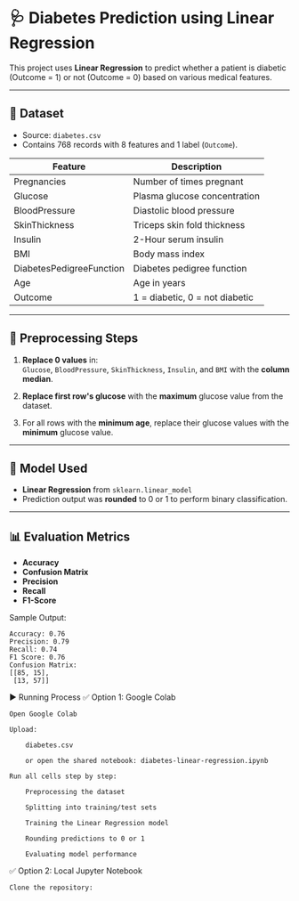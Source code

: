 
# 🩺 Diabetes Prediction using Linear Regression

This project uses **Linear Regression** to predict whether a patient is diabetic (Outcome = 1) or not (Outcome = 0) based on various medical features.

---

## 📁 Dataset

- Source: `diabetes.csv`
- Contains 768 records with 8 features and 1 label (`Outcome`).

| Feature               | Description                           |
|------------------------|---------------------------------------|
| Pregnancies           | Number of times pregnant              |
| Glucose               | Plasma glucose concentration          |
| BloodPressure         | Diastolic blood pressure              |
| SkinThickness         | Triceps skin fold thickness           |
| Insulin               | 2-Hour serum insulin                  |
| BMI                   | Body mass index                       |
| DiabetesPedigreeFunction | Diabetes pedigree function        |
| Age                   | Age in years                          |
| Outcome               | 1 = diabetic, 0 = not diabetic        |

---

## 🧪 Preprocessing Steps

1. **Replace 0 values** in:  
   `Glucose`, `BloodPressure`, `SkinThickness`, `Insulin`, and `BMI` with the **column median**.

2. **Replace first row's glucose** with the **maximum** glucose value from the dataset.

3. For all rows with the **minimum age**, replace their glucose values with the **minimum** glucose value.

---

## 🧠 Model Used

- **Linear Regression** from `sklearn.linear_model`
- Prediction output was **rounded** to 0 or 1 to perform binary classification.

---

## 📊 Evaluation Metrics

- **Accuracy**
- **Confusion Matrix**
- **Precision**
- **Recall**
- **F1-Score**

Sample Output:
```text
Accuracy: 0.76
Precision: 0.79
Recall: 0.74
F1 Score: 0.76
Confusion Matrix:
[[85, 15],
 [13, 57]]
```
▶️ Running Process
✅ Option 1: Google Colab

    Open Google Colab

    Upload:

        diabetes.csv

        or open the shared notebook: diabetes-linear-regression.ipynb

    Run all cells step by step:

        Preprocessing the dataset

        Splitting into training/test sets

        Training the Linear Regression model

        Rounding predictions to 0 or 1

        Evaluating model performance

✅ Option 2: Local Jupyter Notebook

    Clone the repository:
